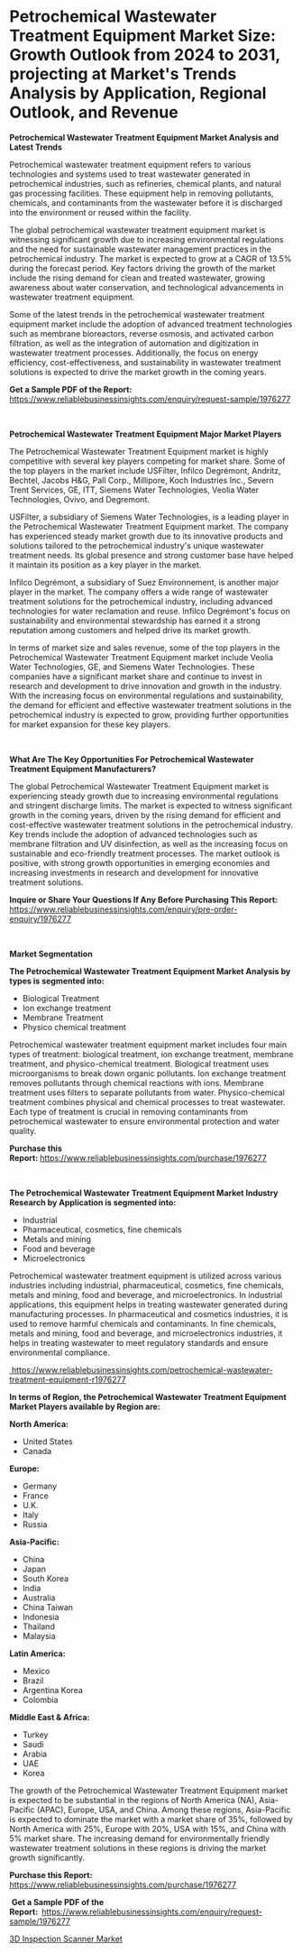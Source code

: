 <p><h1>Petrochemical Wastewater Treatment Equipment Market Size: Growth Outlook from 2024 to 2031, projecting at Market's Trends Analysis by Application, Regional Outlook, and Revenue</h1></p><p><strong>Petrochemical Wastewater Treatment Equipment Market Analysis and Latest Trends</strong></p>
<p><p>Petrochemical wastewater treatment equipment refers to various technologies and systems used to treat wastewater generated in petrochemical industries, such as refineries, chemical plants, and natural gas processing facilities. These equipment help in removing pollutants, chemicals, and contaminants from the wastewater before it is discharged into the environment or reused within the facility.</p><p>The global petrochemical wastewater treatment equipment market is witnessing significant growth due to increasing environmental regulations and the need for sustainable wastewater management practices in the petrochemical industry. The market is expected to grow at a CAGR of 13.5% during the forecast period. Key factors driving the growth of the market include the rising demand for clean and treated wastewater, growing awareness about water conservation, and technological advancements in wastewater treatment equipment.</p><p>Some of the latest trends in the petrochemical wastewater treatment equipment market include the adoption of advanced treatment technologies such as membrane bioreactors, reverse osmosis, and activated carbon filtration, as well as the integration of automation and digitization in wastewater treatment processes. Additionally, the focus on energy efficiency, cost-effectiveness, and sustainability in wastewater treatment solutions is expected to drive the market growth in the coming years.</p></p>
<p><strong>Get a Sample PDF of the Report:&nbsp;</strong> <a href="https://www.reliablebusinessinsights.com/enquiry/request-sample/1976277">https://www.reliablebusinessinsights.com/enquiry/request-sample/1976277</a></p>
<p>&nbsp;</p>
<p><strong>Petrochemical Wastewater Treatment Equipment Major Market Players</strong></p>
<p><p>The Petrochemical Wastewater Treatment Equipment market is highly competitive with several key players competing for market share. Some of the top players in the market include USFilter, Infilco Degrémont, Andritz, Bechtel, Jacobs H&G, Pall Corp., Millipore, Koch Industries Inc., Severn Trent Services, GE, ITT, Siemens Water Technologies, Veolia Water Technologies, Ovivo, and Degremont.</p><p>USFilter, a subsidiary of Siemens Water Technologies, is a leading player in the Petrochemical Wastewater Treatment Equipment market. The company has experienced steady market growth due to its innovative products and solutions tailored to the petrochemical industry's unique wastewater treatment needs. Its global presence and strong customer base have helped it maintain its position as a key player in the market.</p><p>Infilco Degrémont, a subsidiary of Suez Environnement, is another major player in the market. The company offers a wide range of wastewater treatment solutions for the petrochemical industry, including advanced technologies for water reclamation and reuse. Infilco Degrémont's focus on sustainability and environmental stewardship has earned it a strong reputation among customers and helped drive its market growth.</p><p>In terms of market size and sales revenue, some of the top players in the Petrochemical Wastewater Treatment Equipment market include Veolia Water Technologies, GE, and Siemens Water Technologies. These companies have a significant market share and continue to invest in research and development to drive innovation and growth in the industry. With the increasing focus on environmental regulations and sustainability, the demand for efficient and effective wastewater treatment solutions in the petrochemical industry is expected to grow, providing further opportunities for market expansion for these key players.</p></p>
<p>&nbsp;</p>
<p><strong>What Are The Key Opportunities For Petrochemical Wastewater Treatment Equipment Manufacturers?</strong></p>
<p><p>The global Petrochemical Wastewater Treatment Equipment market is experiencing steady growth due to increasing environmental regulations and stringent discharge limits. The market is expected to witness significant growth in the coming years, driven by the rising demand for efficient and cost-effective wastewater treatment solutions in the petrochemical industry. Key trends include the adoption of advanced technologies such as membrane filtration and UV disinfection, as well as the increasing focus on sustainable and eco-friendly treatment processes. The market outlook is positive, with strong growth opportunities in emerging economies and increasing investments in research and development for innovative treatment solutions.</p></p>
<p><strong>Inquire or Share Your Questions If Any Before Purchasing This Report:</strong> <a href="https://www.reliablebusinessinsights.com/enquiry/pre-order-enquiry/1976277">https://www.reliablebusinessinsights.com/enquiry/pre-order-enquiry/1976277</a></p>
<p>&nbsp;</p>
<p><strong>Market Segmentation</strong></p>
<p><strong>The Petrochemical Wastewater Treatment Equipment Market Analysis by types is segmented into:</strong></p>
<p><ul><li>Biological Treatment</li><li>Ion exchange treatment</li><li>Membrane Treatment</li><li>Physico chemical treatment</li></ul></p>
<p><p>Petrochemical wastewater treatment equipment market includes four main types of treatment: biological treatment, ion exchange treatment, membrane treatment, and physico-chemical treatment. Biological treatment uses microorganisms to break down organic pollutants. Ion exchange treatment removes pollutants through chemical reactions with ions. Membrane treatment uses filters to separate pollutants from water. Physico-chemical treatment combines physical and chemical processes to treat wastewater. Each type of treatment is crucial in removing contaminants from petrochemical wastewater to ensure environmental protection and water quality.</p></p>
<p><strong>Purchase this Report:&nbsp;</strong><a href="https://www.reliablebusinessinsights.com/purchase/1976277">https://www.reliablebusinessinsights.com/purchase/1976277</a></p>
<p>&nbsp;</p>
<p><strong>The Petrochemical Wastewater Treatment Equipment Market Industry Research by Application is segmented into:</strong></p>
<p><ul><li>Industrial</li><li>Pharmaceutical, cosmetics, fine chemicals</li><li>Metals and mining</li><li>Food and beverage</li><li>Microelectronics</li></ul></p>
<p><p>Petrochemical wastewater treatment equipment is utilized across various industries including industrial, pharmaceutical, cosmetics, fine chemicals, metals and mining, food and beverage, and microelectronics. In industrial applications, this equipment helps in treating wastewater generated during manufacturing processes. In pharmaceutical and cosmetics industries, it is used to remove harmful chemicals and contaminants. In fine chemicals, metals and mining, food and beverage, and microelectronics industries, it helps in treating wastewater to meet regulatory standards and ensure environmental compliance.</p></p>
<p><a href="https://www.reliablebusinessinsights.com/petrochemical-wastewater-treatment-equipment-r1976277">&nbsp;https://www.reliablebusinessinsights.com/petrochemical-wastewater-treatment-equipment-r1976277</a></p>
<p><strong>In terms of Region, the Petrochemical Wastewater Treatment Equipment Market Players available by Region are:</strong></p>
<p>
    <p> <strong> North America: </strong>
        <ul>
            <li>United States</li>
            <li>Canada</li>
        </ul>
        </p> 
    <p> <strong> Europe: </strong>
        <ul>
            <li>Germany</li>
            <li>France</li>
            <li>U.K.</li>
            <li>Italy</li>
            <li>Russia</li>
        </ul>
        </p> 
    <p> <strong> Asia-Pacific: </strong>
        <ul>
            <li>China</li>
            <li>Japan</li>
            <li>South Korea</li>
            <li>India</li>
            <li>Australia</li>
            <li>China Taiwan</li>
            <li>Indonesia</li>
            <li>Thailand</li>
            <li>Malaysia</li>
        </ul>
        </p> 
    <p> <strong> Latin America: </strong>
        <ul>
            <li>Mexico</li>
            <li>Brazil</li>
            <li>Argentina Korea</li>
            <li>Colombia</li>
        </ul>
        </p> 
    <p> <strong> Middle East & Africa: </strong>
        <ul>
            <li>Turkey</li>
            <li>Saudi</li>
            <li>Arabia</li>
            <li>UAE</li>
            <li>Korea</li>
        </ul>
    </p>
    </p>
<p><p>The growth of the Petrochemical Wastewater Treatment Equipment market is expected to be substantial in the regions of North America (NA), Asia-Pacific (APAC), Europe, USA, and China. Among these regions, Asia-Pacific is expected to dominate the market with a market share of 35%, followed by North America with 25%, Europe with 20%, USA with 15%, and China with 5% market share. The increasing demand for environmentally friendly wastewater treatment solutions in these regions is driving the market growth significantly.</p></p>
<p><strong>Purchase this Report: </strong><a href="https://www.reliablebusinessinsights.com/purchase/1976277">https://www.reliablebusinessinsights.com/purchase/1976277</a></p>
<p>&nbsp;<strong>Get a Sample PDF of the Report:&nbsp;&nbsp;</strong><a href="https://www.reliablebusinessinsights.com/enquiry/request-sample/1976277">https://www.reliablebusinessinsights.com/enquiry/request-sample/1976277</a></p>
<p><strong></strong></p>
<p><p><a href="https://github.com/nigngrjl95/Market-Research-Report-List-1/blob/main/3d-inspection-scanner-market.md">3D Inspection Scanner Market</a></p></p>